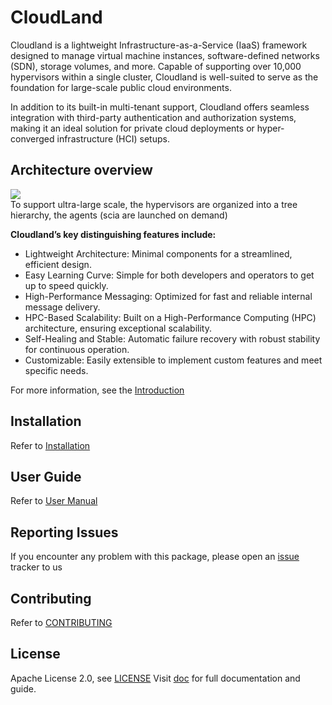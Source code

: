 # CloudLand
Cloudland is a lightweight Infrastructure-as-a-Service (IaaS) framework designed to manage virtual machine instances, software-defined networks (SDN), storage volumes, and more. Capable of supporting over 10,000 hypervisors within a single cluster, Cloudland is well-suited to serve as the foundation for large-scale public cloud environments.   
   
In addition to its built-in multi-tenant support, Cloudland offers seamless integration with third-party authentication and authorization systems, making it an ideal solution for private cloud deployments or hyper-converged infrastructure (HCI) setups.   
    
## Architecture overview
![](https://raw.githubusercontent.com/wiki/maplerime/cloudland/images/architecture.svg?sanitize=true)   
To support ultra-large scale, the hypervisors are organized into a tree hierarchy, the agents (scia are launched on demand)   

**Cloudland’s key distinguishing features include:**   
- Lightweight Architecture: Minimal components for a streamlined, efficient design.
- Easy Learning Curve: Simple for both developers and operators to get up to speed quickly.
- High-Performance Messaging: Optimized for fast and reliable internal message delivery.
- HPC-Based Scalability: Built on a High-Performance Computing (HPC) architecture, ensuring exceptional scalability.
- Self-Healing and Stable: Automatic failure recovery with robust stability for continuous operation.
- Customizable: Easily extensible to implement custom features and meet specific needs.

For more information, see the [Introduction](https://github.com/maplerime/cloudland/wiki/Introduction)

## Installation
Refer to [Installation](https://github.com/maplerime/cloudland/wiki/Installation)

## User Guide
Refer to [User Manual](https://github.com/maplerime/cloudland/wiki/Manual)

## Reporting Issues
If you encounter any problem with this package, please open an [issue](https://github.com/maplerime/cloudland/issues) tracker to us

## Contributing
Refer to [CONTRIBUTING](https://github.com/maplerime/cloudland/wiki/Contribution)

## License
Apache License 2.0, see [LICENSE](https://github.com/maplerime/cloudland/blob/master/LICENSE)
Visit [doc](https://github.com/maplerime/cloudland/wiki) for full documentation and guide.



